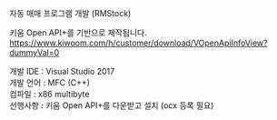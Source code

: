 자동 매매 프로그램 개발 (RMStock) <br>

키움 Open API+를 기반으로 제작됩니다. <br>
https://www.kiwoom.com/h/customer/download/VOpenApiInfoView?dummyVal=0 <br>

개발 IDE : Visual Studio 2017 <br>
개발 언어 : MFC (C++) <br>
컴파일 : x86 multibyte <br>
선행사항 : 키움 Open API+를 다운받고 설치 (ocx 등록 필요) <br>
